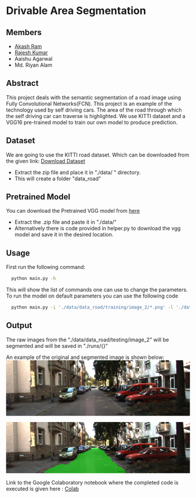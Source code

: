 
# Drivable Area Segmentation

## Members
- [Akash Ram](https://github.com/Akash-Ram)
- [Rajesh Kumar](https://github.com/rajeshkumar2024)
- Aaishu Agarwal
- Md. Riyan Alam



## Abstract

This project deals with the semantic segmentation of a road image using Fully Convolutional Networks(FCN). This project is an example of the technology used by self driving cars. The area of the road through which the self driving car can traverse is highlighted. We use KITTI dataset and a VGG16 pre-trained model to train our own model to produce prediction.  
## Dataset

We are going to use the KITTI road dataset. Which can be downloaded from the given link: [Download Dataset](https://s3.eu-central-1.amazonaws.com/avg-kitti/data_road.zip)
- Extract the zip file and place it in "./data/ " directory.
- This will create a folder "data_road"

## Pretrained Model
You can download the Pretrained VGG model from [here](https://s3-us-west-1.amazonaws.com/udacity-selfdrivingcar/vgg.zip) 
- Extract the .zip file and paste it in "./data/"
- Alternatively there is code provided in helper.py to download the vgg model and save it in the desired location.


  
## Usage

First run the following command:

```bash
  python main.py -h
```
This will show the list of commands one can use to change the parameters. 
To run the model on default parameters you can use the following code 

```bash
  python main.py -i './data/data_road/training/image_2/*.png' -l './data/data_road/training/gt_image_2/*_road_*.png' -e 20 -n 2
```
## Output
The raw images from the "./data/data_road/testing/image_2" will be segmented and will be saved in "./runs/{}"

An example of the original and segmented image is shown below:
 ![](./examples/1.png)

 ![](./examples/2.png)
 
  Link to the Google Colaboratory notebook where the completed code is executed is given here : [Colab](https://colab.research.google.com/drive/1BJc_kq5Q4mCR4Bf9XxFxtOPoeEN4vHKh?usp=sharing)
